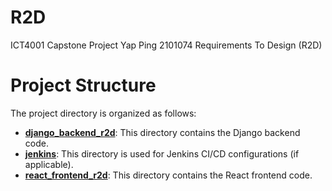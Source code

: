 # R2D
ICT4001 Capstone Project Yap Ping 2101074 Requirements To Design (R2D) 

# Project Structure
The project directory is organized as follows:
* [**django_backend_r2d**](django_backend_r2d): This directory contains the Django backend code.
* [**jenkins**](jenkins): This directory is used for Jenkins CI/CD configurations (if applicable).
* [**react_frontend_r2d**](react_frontend_r2d): This directory contains the React frontend code.

